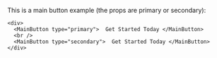 This is a main button example (the props are primary or secondary):

```
<div>
  <MainButton type="primary">  Get Started Today </MainButton>
  <br />
  <MainButton type="secondary">  Get Started Today </MainButton>
</div>

```
